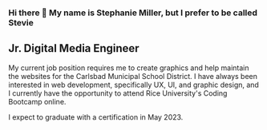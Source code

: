 ### Hi there 👋 My name is Stephanie Miller, but I prefer to be called Stevie

<!--
**StevieMiller/StevieMiller** is a ✨ _special_ ✨ repository because its `README.md` (this file) appears on your GitHub profile. -->

## Jr. Digital Media Engineer

My current job position requires me to create graphics and help maintain the websites for the Carlsbad Municipal School District. I have always been interested in web development, specifically UX, UI, and graphic design, and I currently have the opportunity to attend Rice University's Coding Bootcamp online. 

I expect to graduate with a certification in May 2023. 
